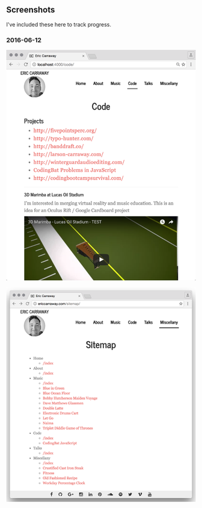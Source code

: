 ## Screenshots
I've included these here to track progress.

### 2016-06-12
![2016-06-12](./desktop/Screen%20Shot%202016-06-12%20at%2012.53.33%20AM.png)

![sitemap](./desktop/2016-06-12-sitemap.png)
